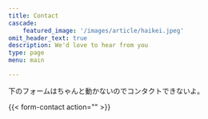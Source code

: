 ```yaml
---
title: Contact
cascade:
    featured_image: '/images/article/haikei.jpeg'
omit_header_text: true
description: We'd love to hear from you
type: page
menu: main

---
```



下のフォームはちゃんと動かないのでコンタクトできないよ。

{{< form-contact action=""  >}}